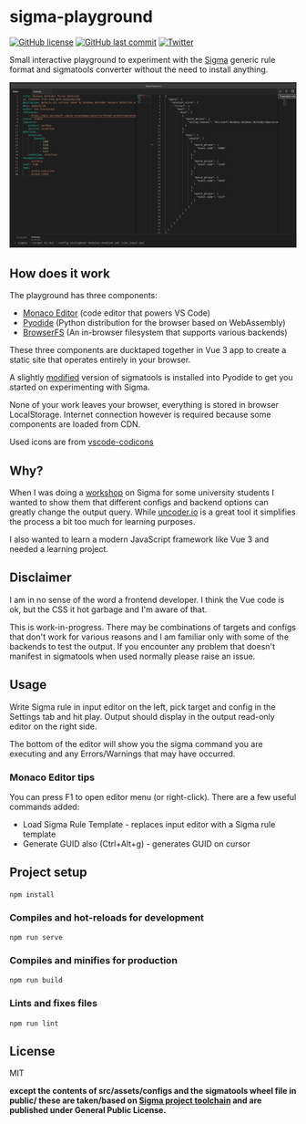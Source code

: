 # sigma-playground

[![GitHub license](https://img.shields.io/github/license/j91321/sigma-playground?style=flat-square)](https://github.com/j91321/sigma-playground/blob/main/LICENSE)
[![GitHub last commit](https://img.shields.io/github/last-commit/j91321/sigma-playground.svg?style=flat-square)](https://github.com/j91321/sigma-playground/commit/main)
[![Twitter](https://img.shields.io/twitter/follow/j91321.svg?style=social&label=Follow)](https://twitter.com/j91321)

Small interactive playground to experiment with the [Sigma](https://github.com/SigmaHQ/sigma) generic rule format and sigmatools converter without the need to install anything.

![Sigma playground](img/playground.png)

## How does it work

The playground has three components:

- [Monaco Editor](https://microsoft.github.io/monaco-editor/) (code editor that powers VS Code)
- [Pyodide](https://pyodide.org/en/stable/) (Python distribution for the browser based on WebAssembly)
- [BrowserFS](http://jvilk.com/browserfs/1.4.1/) (An in-browser filesystem that supports various backends)

These three components are ducktaped together in Vue 3 app to create a static site that operates entirely in your browser.

A slightly [modified](https://github.com/j91321/sigma/tree/pyodide/tools) version of sigmatools is installed into Pyodide to get you started on experimenting with Sigma.

None of your work leaves your browser, everything is stored in browser LocalStorage. Internet connection however is required because some components are loaded from CDN.

Used icons are from [vscode-codicons](https://github.com/microsoft/vscode-codicons)

## Why?

When I was doing a [workshop](https://github.com/j91321/sib-workshops/tree/main/sigma) on Sigma for some university students I wanted to show them that different configs and backend options can greatly change the output query. While [uncoder.io](https://uncoder.io/) is a great tool it simplifies the process a bit too much for learning purposes. 

I also wanted to learn a modern JavaScript framework like Vue 3 and needed a learning project.

## Disclaimer

I am in no sense of the word a frontend developer. I think the Vue code is ok, but the CSS it hot garbage and I'm aware of that.

This is work-in-progress. There may be combinations of targets and configs that don't work for various reasons and I am familiar only with some of the backends to test the output. If you encounter any problem that doesn't manifest in sigmatools when used normally please raise an issue.

## Usage

Write Sigma rule in input editor on the left, pick target and config in the Settings tab and hit play. Output should display in the output read-only editor on the right side. 

The bottom of the editor will show you the sigma command you are executing and any Errors/Warnings that may have occurred.

### Monaco Editor tips

You can press F1 to open editor menu (or right-click). There are a few useful commands added:

- Load Sigma Rule Template - replaces input editor with a Sigma rule template
- Generate GUID also (Ctrl+Alt+g) - generates GUID on cursor 

## Project setup
```
npm install
```

### Compiles and hot-reloads for development
```
npm run serve
```

### Compiles and minifies for production
```
npm run build
```

### Lints and fixes files
```
npm run lint
```

## License

MIT

**except the contents of src/assets/configs and the sigmatools wheel file in public/ these are taken/based on [Sigma project toolchain](https://github.com/SigmaHQ/sigma) and are published under  General Public License.** 